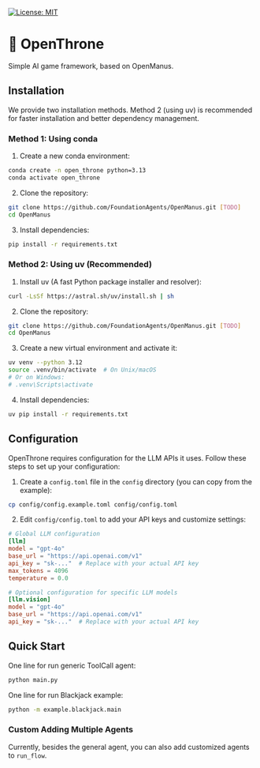 [![License: MIT](https://img.shields.io/badge/License-MIT-yellow.svg)](https://opensource.org/licenses/MIT) &ensp;

# 👋 OpenThrone

Simple AI game framework, based on OpenManus.


## Installation

We provide two installation methods. Method 2 (using uv) is recommended for faster installation and better dependency management.

### Method 1: Using conda

1. Create a new conda environment:

```bash
conda create -n open_throne python=3.13
conda activate open_throne
```

2. Clone the repository:

```bash
git clone https://github.com/FoundationAgents/OpenManus.git [TODO]
cd OpenManus
```

3. Install dependencies:

```bash
pip install -r requirements.txt
```

### Method 2: Using uv (Recommended)

1. Install uv (A fast Python package installer and resolver):

```bash
curl -LsSf https://astral.sh/uv/install.sh | sh
```

2. Clone the repository:

```bash
git clone https://github.com/FoundationAgents/OpenManus.git [TODO]
cd OpenManus
```

3. Create a new virtual environment and activate it:

```bash
uv venv --python 3.12
source .venv/bin/activate  # On Unix/macOS
# Or on Windows:
# .venv\Scripts\activate
```

4. Install dependencies:

```bash
uv pip install -r requirements.txt
```

## Configuration

OpenThrone requires configuration for the LLM APIs it uses. Follow these steps to set up your configuration:

1. Create a `config.toml` file in the `config` directory (you can copy from the example):

```bash
cp config/config.example.toml config/config.toml
```

2. Edit `config/config.toml` to add your API keys and customize settings:

```toml
# Global LLM configuration
[llm]
model = "gpt-4o"
base_url = "https://api.openai.com/v1"
api_key = "sk-..."  # Replace with your actual API key
max_tokens = 4096
temperature = 0.0

# Optional configuration for specific LLM models
[llm.vision]
model = "gpt-4o"
base_url = "https://api.openai.com/v1"
api_key = "sk-..."  # Replace with your actual API key
```

## Quick Start

One line for run generic ToolCall agent:

```bash
python main.py
```

One line for run Blackjack example:

```bash
python -m example.blackjack.main
```

### Custom Adding Multiple Agents

Currently, besides the general agent, you can also add customized agents to `run_flow`.
